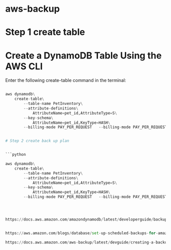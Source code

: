 # aws-backup


# Step 1 create table

# Create a DynamoDB Table Using the AWS CLI

Enter the following create-table command in the terminal:

```python

aws dynamodb\
    create-table\
        --table-name PetInventory\
        --attribute-definitions\
            AttributeName=pet_id,AttributeType=S\
        --key-schema\
            AttributeName=pet_id,KeyType=HASH\
        --billing-mode PAY_PER_REQUEST   --billing-mode PAY_PER_REQUEST


# Step 2 create back up plan


```python

aws dynamodb\
    create-table\
        --table-name PetInventory\
        --attribute-definitions\
            AttributeName=pet_id,AttributeType=S\
        --key-schema\
            AttributeName=pet_id,KeyType=HASH\
        --billing-mode PAY_PER_REQUEST   --billing-mode PAY_PER_REQUEST




https://docs.aws.amazon.com/amazondynamodb/latest/developerguide/backuprestore_HowItWorksAWS.html


https://aws.amazon.com/blogs/database/set-up-scheduled-backups-for-amazon-dynamodb-using-aws-backup/

https://docs.aws.amazon.com/aws-backup/latest/devguide/creating-a-backup-plan.html

